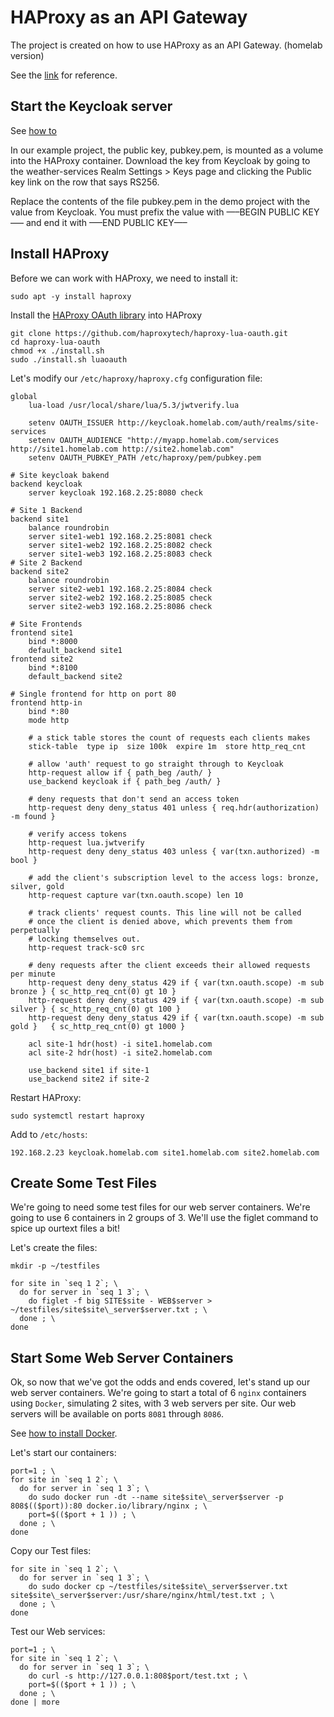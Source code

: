 # HAProxy as an API Gateway

The project is created on how to use HAProxy as an API Gateway. (homelab version)  

See the [link](https://www.haproxy.com/blog/using-haproxy-as-an-api-gateway-part-1/) for reference.  

## Start the Keycloak server  

See [how to](keycloak.md)

In our example project, the public key, pubkey.pem, is mounted as a volume into the HAProxy container. Download the key from Keycloak by going to the weather-services Realm Settings > Keys page and clicking the Public key link on the row that says RS256.

Replace the contents of the file pubkey.pem in the demo project with the value from Keycloak. You must prefix the value with —–BEGIN PUBLIC KEY—– and end it with —–END PUBLIC KEY—–

## Install HAProxy  

Before we can work with HAProxy, we need to install it:  

```
sudo apt -y install haproxy
```

Install the [HAProxy OAuth library](https://github.com/haproxytech/haproxy-lua-oauth) into HAProxy  

```
git clone https://github.com/haproxytech/haproxy-lua-oauth.git
cd haproxy-lua-oauth
chmod +x ./install.sh
sudo ./install.sh luaoauth
```

Let's modify our `/etc/haproxy/haproxy.cfg` configuration file:  

```
global
	lua-load /usr/local/share/lua/5.3/jwtverify.lua

	setenv OAUTH_ISSUER http://keycloak.homelab.com/auth/realms/site-services
	setenv OAUTH_AUDIENCE "http://myapp.homelab.com/services http://site1.homelab.com http://site2.homelab.com"
	setenv OAUTH_PUBKEY_PATH /etc/haproxy/pem/pubkey.pem

# Site keycloak bakend
backend keycloak
	server keycloak 192.168.2.25:8080 check

# Site 1 Backend
backend site1
	balance roundrobin
	server site1-web1 192.168.2.25:8081 check
	server site1-web2 192.168.2.25:8082 check
	server site1-web3 192.168.2.25:8083 check
# Site 2 Backend
backend site2
	balance roundrobin
	server site2-web1 192.168.2.25:8084 check
	server site2-web2 192.168.2.25:8085 check
	server site2-web3 192.168.2.25:8086 check

# Site Frontends
frontend site1
	bind *:8000
	default_backend site1
frontend site2
	bind *:8100
	default_backend site2

# Single frontend for http on port 80
frontend http-in
	bind *:80
	mode http

	# a stick table stores the count of requests each clients makes
	stick-table  type ip  size 100k  expire 1m  store http_req_cnt

	# allow 'auth' request to go straight through to Keycloak
	http-request allow if { path_beg /auth/ }
	use_backend keycloak if { path_beg /auth/ }

	# deny requests that don't send an access token
	http-request deny deny_status 401 unless { req.hdr(authorization) -m found }

	# verify access tokens
	http-request lua.jwtverify
	http-request deny deny_status 403 unless { var(txn.authorized) -m bool }

	# add the client's subscription level to the access logs: bronze, silver, gold
	http-request capture var(txn.oauth.scope) len 10

	# track clients' request counts. This line will not be called
	# once the client is denied above, which prevents them from perpetually
	# locking themselves out.
	http-request track-sc0 src

	# deny requests after the client exceeds their allowed requests per minute
	http-request deny deny_status 429 if { var(txn.oauth.scope) -m sub bronze } { sc_http_req_cnt(0) gt 10 }
	http-request deny deny_status 429 if { var(txn.oauth.scope) -m sub silver } { sc_http_req_cnt(0) gt 100 }
	http-request deny deny_status 429 if { var(txn.oauth.scope) -m sub gold }   { sc_http_req_cnt(0) gt 1000 }

	acl site-1 hdr(host) -i site1.homelab.com
	acl site-2 hdr(host) -i site2.homelab.com

	use_backend site1 if site-1
	use_backend site2 if site-2
```

Restart HAProxy:  

```
sudo systemctl restart haproxy
```

Add to `/etc/hosts`:  

```
192.168.2.23 keycloak.homelab.com site1.homelab.com site2.homelab.com
```

## Create Some Test Files  

We're going to need some test files for our web server containers. We're going to use 6 containers in 2 groups
of 3. We'll use the figlet command to spice up ourtext files a bit!  

Let's create the files:  

```
mkdir -p ~/testfiles
```

```
for site in `seq 1 2`; \
  do for server in `seq 1 3`; \
    do figlet -f big SITE$site - WEB$server > ~/testfiles/site$site\_server$server.txt ; \
  done ; \
done
```

## Start Some Web Server Containers

Ok, so now that we've got the odds and ends covered, let's stand up our web server containers. We're going to
start a total of 6 `nginx` containers using `Docker`, simulating 2 sites, with 3 web servers per site. Our web
servers will be available on ports `8081` through `8086`.  

See [how to install Docker](https://www.digitalocean.com/community/tutorials/how-to-install-and-use-docker-on-ubuntu-18-04).  

Let's start our containers:  

```
port=1 ; \
for site in `seq 1 2`; \
  do for server in `seq 1 3`; \
    do sudo docker run -dt --name site$site\_server$server -p 808$(($port)):80 docker.io/library/nginx ; \
    port=$(($port + 1 )) ; \
  done ; \
done
```

Copy our Test files:  

```
for site in `seq 1 2`; \
  do for server in `seq 1 3`; \
    do sudo docker cp ~/testfiles/site$site\_server$server.txt site$site\_server$server:/usr/share/nginx/html/test.txt ; \
  done ; \
done
```

Test our Web services:  

```
port=1 ; \
for site in `seq 1 2`; \
  do for server in `seq 1 3`; \
    do curl -s http://127.0.0.1:808$port/test.txt ; \
    port=$(($port + 1 )) ; \
  done ; \
done | more
```